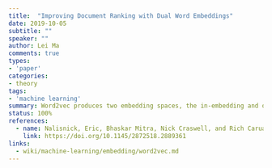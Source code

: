 ```yaml
---
title:  "Improving Document Ranking with Dual Word Embeddings"
date: 2019-10-05
subtitle: ""
speaker: ""
author: Lei Ma
comments: true
types:
- 'paper'
categories:
- theory
tags:
- 'machine learning'
summary: Word2vec produces two embedding spaces, the in-embedding and out-embedding.
status: 100%
references:
  - name: Nalisnick, Eric, Bhaskar Mitra, Nick Craswell, and Rich Caruana. 2016. Improving Document Ranking with Dual Word Embeddings.
    link: https://doi.org/10.1145/2872518.2889361
links:
  - wiki/machine-learning/embedding/word2vec.md
---
```


